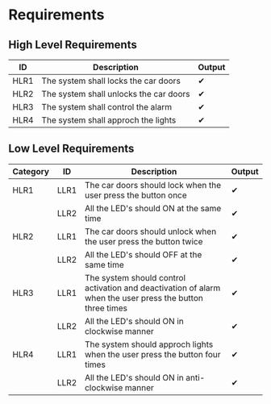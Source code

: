 # Requirements
## High Level Requirements
| ID | Description | Output|
|-----|------------|------|
| HLR1 | The system shall locks the car doors |✔|
| HLR2 | The system shall unlocks the car doors |✔|
| HLR3 | The system shall control the alarm |✔|
| HLR4 | The system shall approch the lights |✔|

## Low Level Requirements
| Category | ID | Description | Output|
|----------|----|--------------|------|
| HLR1 | LLR1 | The car doors should lock when the user press the button once|✔|
|     |  LLR2 | All the LED's should ON at the same time |✔|
| HLR2 | LLR1 | The car doors should unlock when the user press the button twice|✔|
|     |  LLR2 | All the LED's should OFF at the same time |✔|
| HLR3 | LLR1 | The system should control activation and deactivation of alarm when the user press the button three times|✔|
|     |  LLR2 | All the LED's should ON in clockwise manner |✔|
| HLR4 | LLR1 | The system should approch lights when the user press the button four times|✔|
|     |  LLR2 | All the LED's should ON in anti-clockwise manner|✔|


